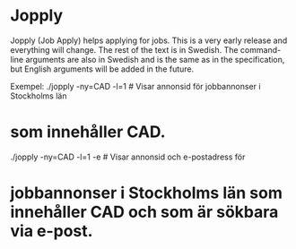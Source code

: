 # Jopply
Jopply (Job Apply) helps applying for jobs. This is a very early release
and everything will change. The rest of the text is in Swedish. The
command-line arguments are also in Swedish and is the same as in
the specification, but English arguments will be added in the future.

Exempel:
./jopply -ny=CAD -l=1 # Visar annonsid för jobbannonser i Stockholms län
 # som innehåller CAD.
./jopply -ny=CAD -l=1 -e # Visar annonsid och e-postadress för
 # jobbannonser i Stockholms län som innehåller CAD och som är sökbara via e-post.